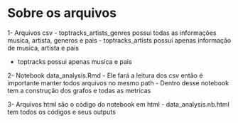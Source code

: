 # Sobre os arquivos

1- Arquivos csv - toptracks_artists_genres possui todas as informações musica, artista, generos e pais - toptracks_artists possui apenas informação de musica, artista e pais

- toptracks possui apenas musica e pais

2- Notebook data_analysis.Rmd - Ele fará a leitura dos csv então é importante manter todos arquivos no mesmo path - Dentro desse notebook tem a construção dos grafos e todas as metricas

3- Arquivos html são o código do notebook em html - data_analysis.nb.html tem todos os códigos e seus outputs
